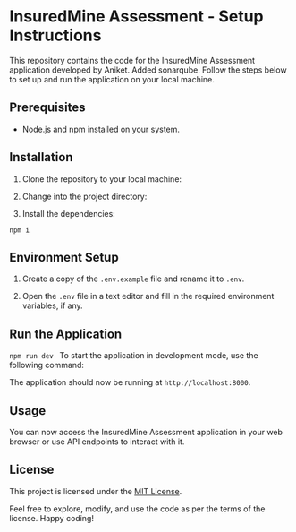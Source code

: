 # InsuredMine Assessment - Setup Instructions

This repository contains the code for the InsuredMine Assessment application developed by Aniket. Added sonarqube. Follow the steps below to set up and run the application on your local machine.

## Prerequisites

- Node.js and npm installed on your system.

## Installation

1. Clone the repository to your local machine:


2. Change into the project directory:


3. Install the dependencies:

```npm i```
## Environment Setup

1. Create a copy of the `.env.example` file and rename it to `.env`.

2. Open the `.env` file in a text editor and fill in the required environment variables, if any.

## Run the Application
```npm run dev ```
To start the application in development mode, use the following command:


The application should now be running at `http://localhost:8000`.

## Usage

You can now access the InsuredMine Assessment application in your web browser or use API endpoints to interact with it.

## License

This project is licensed under the [MIT License](LICENSE).

Feel free to explore, modify, and use the code as per the terms of the license. Happy coding!
